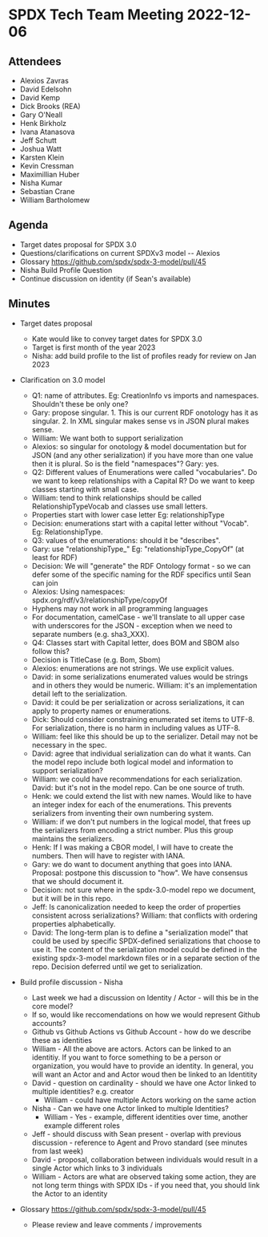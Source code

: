 # SPDX Tech Team Meeting 2022-12-06
## Attendees
* Alexios Zavras
* David Edelsohn
* David Kemp
* Dick Brooks (REA)
* Gary O'Neall
* Henk Birkholz
* Ivana Atanasova
* Jeff Schutt
* Joshua Watt
* Karsten Klein
* Kevin Cressman
* Maximillian Huber
* Nisha Kumar
* Sebastian Crane
* William Bartholomew


## Agenda
* Target dates proposal for SPDX 3.0
* Questions/clarifications on current SPDXv3 model -- Alexios
* Glossary https://github.com/spdx/spdx-3-model/pull/45
* Nisha Build Profile Question
* Continue discussion on identity (if Sean's available)

## Minutes
* Target dates proposal
  * Kate would like to convey target dates for SPDX 3.0
  * Target is first month of the year 2023
  * Nisha: add build profile to the list of profiles ready for review on Jan 2023
* Clarification on 3.0 model
  * Q1: name of attributes. Eg: CreationInfo vs imports and namespaces. Shouldn't these be only one?
  * Gary: propose singular. 1. This is our current RDF onotology has it as singular. 2. In XML singular makes sense vs in JSON plural makes sense.
  * William: We want both to support serialization
  * Alexios: so singular for onotology & model documentation but for JSON (and any other serialization) if you have more than one value then it is plural. So is the field "namespaces"? Gary: yes.
  * Q2: Different values of Enumerations were called "vocabularies". Do we want to keep relationships with a Capital R? Do we want to keep classes starting with small case.
  * William: tend to think relationships should be called RelationshipTypeVocab and classes use small letters.
  * Properties start with lower case letter Eg: relationshipType
  * Decision: enumerations start with a capital letter without "Vocab". Eg: RelationshipType.
  * Q3: values of the enumerations: should it be "describes".
  * Gary: use "relationshipType_<relationship>" Eg: "relationshipType_CopyOf"  (at least for RDF)
  * Decision: We will "generate" the RDF Ontology format - so we can defer some of the specific naming for the RDF specifics until Sean can join
  * Alexios: Using namespaces: spdx.org/rdf/v3/relationshipType/copyOf
  * Hyphens may not work in all programming languages
  * For documentation, camelCase - we'll translate to all upper case with underscores for the JSON - exception when we need to separate numbers (e.g. sha3_XXX).
  * Q4: Classes start with Capital letter, does BOM and SBOM also follow this?
  * Decision is TitleCase (e.g. Bom, Sbom)
  * Alexios: enumerations are not strings. We use explicit values.
  * David: in some serializations enumerated values would be strings and in others they would be numeric. William: it's an implementation detail left to the serialization.
  * David: it could be per serialization or across serializations, it can apply to property names or enumerations.
  * Dick: Should consider constraining enumerated set items to UTF-8. For serialization, there is no harm in including values as UTF-8.
  * William: feel like this should be up to the serializer. Detail may not be necessary in the spec.
  * David: agree that individual serialization can do what it wants. Can the model repo include both logical model and information to support serialization?
  * William: we could have recommendations for each serialization. David: but it's not in the model repo. Can be one source of truth.
  * Henk: we could extend the list with new names. Would like to have an integer index for each of the enumerations. This prevents serializers from inventing their own numbering system.
  * William: if we don't put numbers in the logical model, that frees up the serializers from encoding a strict number. Plus this group maintains the serializers.
  * Henk: If I was making a CBOR model, I will have to create the numbers. Then will have to register with IANA.
  * Gary: we do want to document anything that goes into IANA. Proposal: postpone this discussion to "how". We have consensus that we should document it.
  * Decision: not sure where in the spdx-3.0-model repo we document, but it will be in this repo.
  * Jeff: Is canonicalization needed to keep the order of properties consistent across serializations? William: that conflicts with ordering properties alphabetically.
  * David: The long-term plan is to define a "serialization model" that could be used by specific SPDX-defined serializations that choose to use it. The content of the serialization model could be defined in the existing spdx-3-model markdown files or in a separate section of the repo.  Decision deferred until we get to serialization.
* Build profile discussion - Nisha
  * Last week we had a discussion on Identity / Actor - will this be in the core model?
  * If so, would like reccomendations on how we would represent Github accounts?
  * Github vs Github Actions vs Github Account - how do we describe these as identities
  * William - All the above are actors.  Actors can be linked to an identitiy.  If you want to force something to be a person or organization, you would have to provide an identity.  In general, you will want an Actor and and Actor woud then be linked to an Identitity
  * David - question on cardinality - should we have one Actor linked to multiple identities?  e.g. creator
    * William - could have multiple Actors working on the same action
  * Nisha - Can we have one Actor linked to multiple Identities?
    * William - Yes - example, different identities over time, another example different roles
  * Jeff - should discuss with Sean present - overlap with previous discussion - reference to Agent and Provo standard (see minutes from last week)
  * David - proposal, collaboration between individuals would result in a single Actor which links to 3 individuals
  * William - Actors are what are observed taking some action, they are not long term things with SPDX IDs - if you need that, you should link the Actor to an identity


* Glossary https://github.com/spdx/spdx-3-model/pull/45
  * Please review and leave comments / improvements
